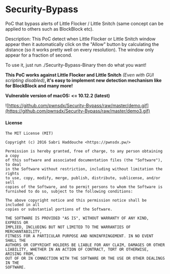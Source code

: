 # Security-Bypass

PoC that bypass alerts of Little Flocker / Little Snitch (same concept can be applied to others such as BlockBlock etc).

Description: This PoC detect when Little Flocker or Little Snitch window appear then it automatically click on the "Allow" button by calculating the distance (so it works pretty well on every resolution). The window only appear for a fraction of second.

To use it, just run ./Security-Bypass-Binary then do what you want!

**This PoC works against Little Flocker and Little Snitch** *(Even with GUI scripting disabled)***, it's easy to implement new detection mechanism like for BlockBlock and many more!**

**Vulnerable version of macOS: <= 10.12.2 (latest)**

![https://github.com/pwnsdx/Security-Bypass/raw/master/demo.gif](https://github.com/pwnsdx/Security-Bypass/raw/master/demo3.gif)

#### License

```
The MIT License (MIT)

Copyright (c) 2016 Sabri Haddouche <https://pwnsdx.pw/>

Permission is hereby granted, free of charge, to any person obtaining a copy
of this software and associated documentation files (the "Software"), to deal
in the Software without restriction, including without limitation the rights
to use, copy, modify, merge, publish, distribute, sublicense, and/or sell
copies of the Software, and to permit persons to whom the Software is
furnished to do so, subject to the following conditions:

The above copyright notice and this permission notice shall be included in all
copies or substantial portions of the Software.

THE SOFTWARE IS PROVIDED "AS IS", WITHOUT WARRANTY OF ANY KIND, EXPRESS OR
IMPLIED, INCLUDING BUT NOT LIMITED TO THE WARRANTIES OF MERCHANTABILITY,
FITNESS FOR A PARTICULAR PURPOSE AND NONINFRINGEMENT. IN NO EVENT SHALL THE
AUTHORS OR COPYRIGHT HOLDERS BE LIABLE FOR ANY CLAIM, DAMAGES OR OTHER
LIABILITY, WHETHER IN AN ACTION OF CONTRACT, TORT OR OTHERWISE, ARISING FROM,
OUT OF OR IN CONNECTION WITH THE SOFTWARE OR THE USE OR OTHER DEALINGS IN THE
SOFTWARE.
```
